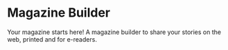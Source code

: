 # Magazine Builder

Your magazine starts here! A magazine builder to share your stories on the web, printed and for e-readers.
